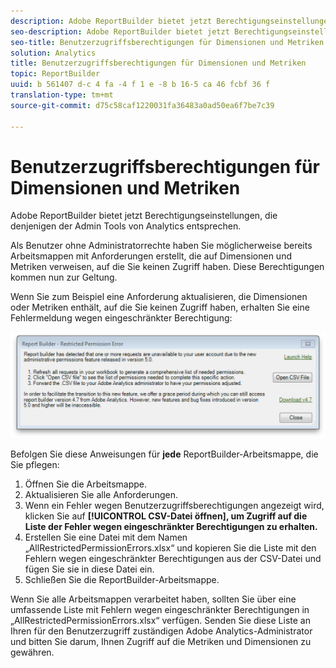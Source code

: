 ```yaml
---
description: Adobe ReportBuilder bietet jetzt Berechtigungseinstellungen, die denjenigen der Admin Tools von Analytics entsprechen.
seo-description: Adobe ReportBuilder bietet jetzt Berechtigungseinstellungen, die denjenigen der Admin Tools von Analytics entsprechen.
seo-title: Benutzerzugriffsberechtigungen für Dimensionen und Metriken
solution: Analytics
title: Benutzerzugriffsberechtigungen für Dimensionen und Metriken
topic: ReportBuilder
uuid: b 561407 d-c 4 fa -4 f 1 e -8 b 16-5 ca 46 fcbf 36 f
translation-type: tm+mt
source-git-commit: d75c58caf1220031fa36483a0ad50ea6f7be7c39

---
```



# Benutzerzugriffsberechtigungen für Dimensionen und Metriken

Adobe ReportBuilder bietet jetzt Berechtigungseinstellungen, die denjenigen der Admin Tools von Analytics entsprechen.

Als Benutzer ohne Administratorrechte haben Sie möglicherweise bereits Arbeitsmappen mit Anforderungen erstellt, die auf Dimensionen und Metriken verweisen, auf die Sie keinen Zugriff haben. Diese Berechtigungen kommen nun zur Geltung.

Wenn Sie zum Beispiel eine Anforderung aktualisieren, die Dimensionen oder Metriken enthält, auf die Sie keinen Zugriff haben, erhalten Sie eine Fehlermeldung wegen eingeschränkter Berechtigung:

![](assets/arb_restrc_perm.png)

Befolgen Sie diese Anweisungen für **jede** ReportBuilder-Arbeitsmappe, die Sie pflegen:

1. Öffnen Sie die Arbeitsmappe.
1. Aktualisieren Sie alle Anforderungen.
1. Wenn ein Fehler wegen Benutzerzugriffsberechtigungen angezeigt wird, klicken Sie auf **[!UICONTROL CSV-Datei öffnen], um Zugriff auf die Liste der Fehler wegen eingeschränkter Berechtigungen zu erhalten.**
1. Erstellen Sie eine Datei mit dem Namen „AllRestrictedPermissionErrors.xlsx“ und kopieren Sie die Liste mit den Fehlern wegen eingeschränkter Berechtigungen aus der CSV-Datei und fügen Sie sie in diese Datei ein.
1. Schließen Sie die ReportBuilder-Arbeitsmappe.

Wenn Sie alle Arbeitsmappen verarbeitet haben, sollten Sie über eine umfassende Liste mit Fehlern wegen eingeschränkter Berechtigungen in „AllRestrictedPermissionErrors.xlsx“ verfügen. Senden Sie diese Liste an Ihren für den Benutzerzugriff zuständigen Adobe Analytics-Administrator und bitten Sie darum, Ihnen Zugriff auf die Metriken und Dimensionen zu gewähren.
